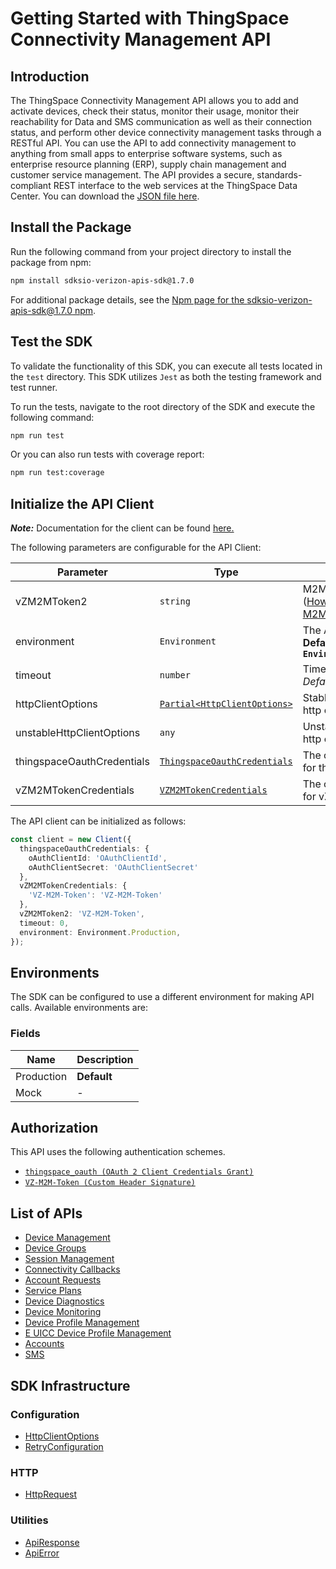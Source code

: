 
# Getting Started with ThingSpace Connectivity Management API

## Introduction

The ThingSpace Connectivity Management API allows you to add and activate devices, check their status, monitor their usage, monitor their reachability for Data and SMS communication as well as their connection status, and perform other device connectivity management tasks through a RESTful API. You can use the API to add connectivity management to anything from small apps to enterprise software systems, such as enterprise resource planning (ERP), supply chain management and customer service management. The API provides a secure, standards-compliant REST interface to the web services at the ThingSpace Data Center. You can download the <a href="/content/dam/thingspace-portal/resources/documentation/swagger/m2m-all.json" download = "Connectivity_Management.json">JSON file here</a>.

## Install the Package

Run the following command from your project directory to install the package from npm:

```bash
npm install sdksio-verizon-apis-sdk@1.7.0
```

For additional package details, see the [Npm page for the sdksio-verizon-apis-sdk@1.7.0 npm](https://www.npmjs.com/package/sdksio-verizon-apis-sdk/v/1.7.0).

## Test the SDK

To validate the functionality of this SDK, you can execute all tests located in the `test` directory. This SDK utilizes `Jest` as both the testing framework and test runner.

To run the tests, navigate to the root directory of the SDK and execute the following command:

```bash
npm run test
```

Or you can also run tests with coverage report:

```bash
npm run test:coverage
```

## Initialize the API Client

**_Note:_** Documentation for the client can be found [here.](doc/client.md)

The following parameters are configurable for the API Client:

| Parameter | Type | Description |
|  --- | --- | --- |
| vZM2MToken2 | `string` | M2M Session Token ([How to generate an M2M session token?](doc/controllers/session-management.md#start-connectivity-management-session)) |
| environment | `Environment` | The API environment. <br> **Default: `Environment.Production`** |
| timeout | `number` | Timeout for API calls.<br>*Default*: `0` |
| httpClientOptions | [`Partial<HttpClientOptions>`](doc/http-client-options.md) | Stable configurable http client options. |
| unstableHttpClientOptions | `any` | Unstable configurable http client options. |
| thingspaceOauthCredentials | [`ThingspaceOauthCredentials`](doc/auth/oauth-2-client-credentials-grant.md) | The credential object for thingspaceOauth |
| vZM2MTokenCredentials | [`VZM2MTokenCredentials`](doc/auth/custom-header-signature.md) | The credential object for vZM2MToken |

The API client can be initialized as follows:

```ts
const client = new Client({
  thingspaceOauthCredentials: {
    oAuthClientId: 'OAuthClientId',
    oAuthClientSecret: 'OAuthClientSecret'
  },
  vZM2MTokenCredentials: {
    'VZ-M2M-Token': 'VZ-M2M-Token'
  },
  vZM2MToken2: 'VZ-M2M-Token',
  timeout: 0,
  environment: Environment.Production,
});
```

## Environments

The SDK can be configured to use a different environment for making API calls. Available environments are:

### Fields

| Name | Description |
|  --- | --- |
| Production | **Default** |
| Mock | - |

## Authorization

This API uses the following authentication schemes.

* [`thingspace_oauth (OAuth 2 Client Credentials Grant)`](doc/auth/oauth-2-client-credentials-grant.md)
* [`VZ-M2M-Token (Custom Header Signature)`](doc/auth/custom-header-signature.md)

## List of APIs

* [Device Management](doc/controllers/device-management.md)
* [Device Groups](doc/controllers/device-groups.md)
* [Session Management](doc/controllers/session-management.md)
* [Connectivity Callbacks](doc/controllers/connectivity-callbacks.md)
* [Account Requests](doc/controllers/account-requests.md)
* [Service Plans](doc/controllers/service-plans.md)
* [Device Diagnostics](doc/controllers/device-diagnostics.md)
* [Device Monitoring](doc/controllers/device-monitoring.md)
* [Device Profile Management](doc/controllers/device-profile-management.md)
* [E UICC Device Profile Management](doc/controllers/e-uicc-device-profile-management.md)
* [Accounts](doc/controllers/accounts.md)
* [SMS](doc/controllers/sms.md)

## SDK Infrastructure

### Configuration

* [HttpClientOptions](doc/http-client-options.md)
* [RetryConfiguration](doc/retry-configuration.md)

### HTTP

* [HttpRequest](doc/http-request.md)

### Utilities

* [ApiResponse](doc/api-response.md)
* [ApiError](doc/api-error.md)


